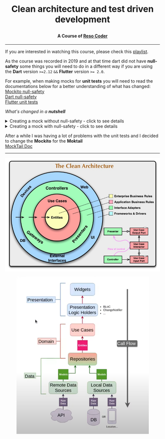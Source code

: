 # <p align="center"> Clean architecture and test driven development</p>
#### <p align="center"> A Course of [Reso Coder](https://www.youtube.com/c/ResoCoder) </p>

---

If you are interested in watching this course, please check this [playlist](https://www.youtube.com/watch?v=KjE2IDphA_U&list=PLB6lc7nQ1n4iYGE_khpXRdJkJEp9WOech&index=1&ab_channel=ResoCoder).  

As the course was recorded in 2019 and at that time dart did not have **null-safety** some things you will need to do in a different way if you are using the **Dart** version ```>=2.12``` ```&&``` **Flutter** version ```>= 2.0```.

For example, when making mocks for **unit tests** you will need to read the documentations below for a better understanding of what has changed:  
[Mockito null-safety](https://github.com/dart-lang/mockito/blob/master/NULL_SAFETY_README.md)   
[Dart null-safety](https://dart.dev/null-safety)  
[Flutter unit tests](https://docs.flutter.dev/cookbook/testing/unit/mocking)  

_What's changed in a **nutshell**_

<details>
<summary>Creating a mock without null-safety - click to see details</summary>

creating a mock **without** null-safety with mockito
```
class MockClassExample extends Mock implements ClassExample {

}
```

</details>

<details>
<summary> Creating a mock with null-safety - click to see details</summary>


- creating a mock **with** null-safety  
 - install [build_runner](https://pub.dev/packages/build_runner)  
 - create your class_example_test.dart  
 - inside class_example_test.dart write:  
```
import 'package:flutter_test/flutter_test.dart';
import 'package:mockito/annotations.dart';
import 'package:mockito/mockito.dart';
@GenerateMocks([], customMocks: [
  MockSpec<ClassExampleTest>(
      as: #MockClassExampleTest, returnNullOnMissingStub: false)
])
void main() {}
```
replace **ClassExampleTest** and **MockClassExampleTest** with the object you are going to mock  
run ```flutter pub run build_runner build``` on your terminal  
this will generate the mock file of the object you want to test
</details>

After a while I was having a lot of problems with the unit tests and I decided to change the **Mockito** for the **Moktail**  
[MockTail Doc](https://pub.dev/packages/mocktail)

---

<p align="center">
  <img src="https://github.com/gcoutinho1/cleanarchitecture_tdd/blob/main/imgs/cleanarchitecture.jpg">
</p>

<p align="center">
  <img src="https://github.com/gcoutinho1/cleanarchitecture_tdd/blob/main/imgs/diagrama.png">
</p>